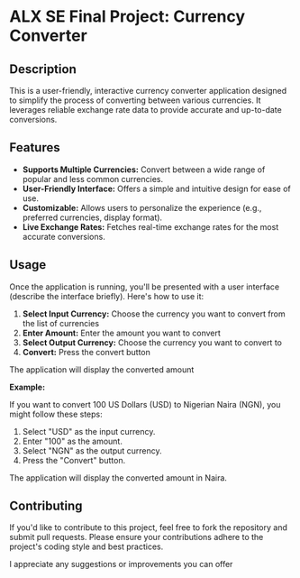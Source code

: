 # ALX SE Final Project: Currency Converter

## Description

This is a user-friendly, interactive currency converter application designed to simplify the process of converting between various currencies. It leverages reliable exchange rate data to provide accurate and up-to-date conversions.

## Features

- **Supports Multiple Currencies:** Convert between a wide range of popular and less common currencies.
- **User-Friendly Interface:** Offers a simple and intuitive design for ease of use.
- **Customizable:** Allows users to personalize the experience (e.g., preferred currencies, display format).
- **Live Exchange Rates:** Fetches real-time exchange rates for the most accurate conversions.

## Usage

Once the application is running, you'll be presented with a user interface (describe the interface briefly). Here's how to use it:

1. **Select Input Currency:** Choose the currency you want to convert from the list of currencies
2. **Enter Amount:** Enter the amount you want to convert
3. **Select Output Currency:** Choose the currency you want to convert to
4. **Convert:** Press the convert button

The application will display the converted amount

**Example:**

If you want to convert 100 US Dollars (USD) to Nigerian Naira (NGN), you might follow these steps:

1. Select "USD" as the input currency.
2. Enter "100" as the amount.
3. Select "NGN" as the output currency.
4. Press the "Convert" button.

The application will display the converted amount in Naira.

## Contributing

If you'd like to contribute to this project, feel free to fork the repository and submit pull requests. Please ensure your contributions adhere to the project's coding style and best practices.

I appreciate any suggestions or improvements you can offer